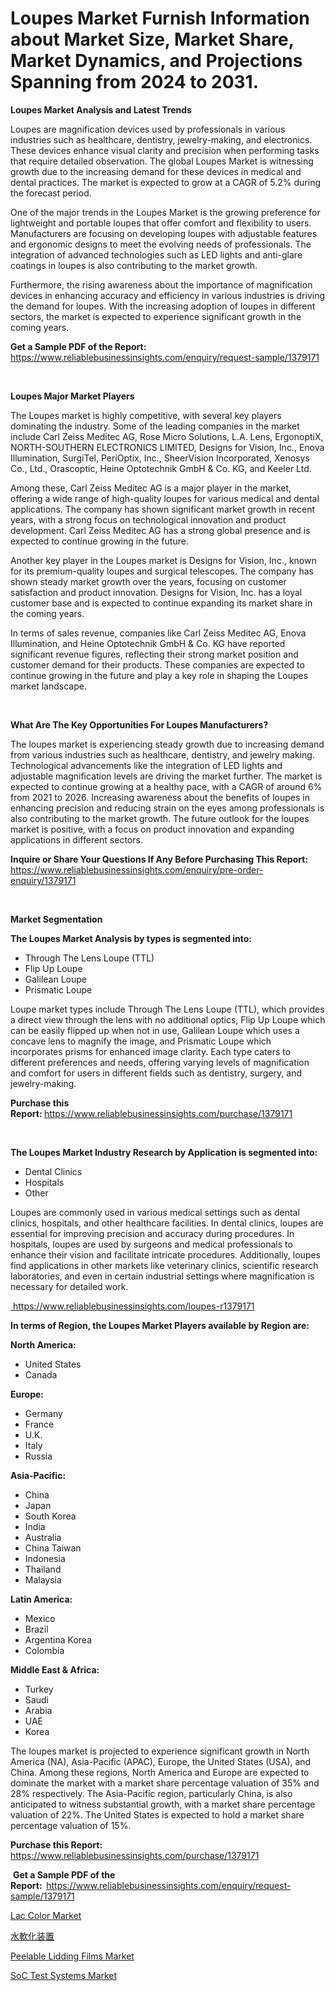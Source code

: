 <p><h1>Loupes Market Furnish Information about Market Size, Market Share, Market Dynamics, and Projections Spanning from 2024 to 2031.</h1></p><p><strong>Loupes Market Analysis and Latest Trends</strong></p>
<p><p>Loupes are magnification devices used by professionals in various industries such as healthcare, dentistry, jewelry-making, and electronics. These devices enhance visual clarity and precision when performing tasks that require detailed observation. The global Loupes Market is witnessing growth due to the increasing demand for these devices in medical and dental practices. The market is expected to grow at a CAGR of 5.2% during the forecast period.</p><p>One of the major trends in the Loupes Market is the growing preference for lightweight and portable loupes that offer comfort and flexibility to users. Manufacturers are focusing on developing loupes with adjustable features and ergonomic designs to meet the evolving needs of professionals. The integration of advanced technologies such as LED lights and anti-glare coatings in loupes is also contributing to the market growth.</p><p>Furthermore, the rising awareness about the importance of magnification devices in enhancing accuracy and efficiency in various industries is driving the demand for loupes. With the increasing adoption of loupes in different sectors, the market is expected to experience significant growth in the coming years.</p></p>
<p><strong>Get a Sample PDF of the Report:&nbsp;</strong> <a href="https://www.reliablebusinessinsights.com/enquiry/request-sample/1379171">https://www.reliablebusinessinsights.com/enquiry/request-sample/1379171</a></p>
<p>&nbsp;</p>
<p><strong>Loupes Major Market Players</strong></p>
<p><p>The Loupes market is highly competitive, with several key players dominating the industry. Some of the leading companies in the market include Carl Zeiss Meditec AG, Rose Micro Solutions, L.A. Lens, ErgonoptiX, NORTH-SOUTHERN ELECTRONICS LIMITED, Designs for Vision, Inc., Enova Illumination, SurgiTel, PeriOptix, Inc., SheerVision Incorporated, Xenosys Co., Ltd., Orascoptic, Heine Optotechnik GmbH & Co. KG, and Keeler Ltd.</p><p>Among these, Carl Zeiss Meditec AG is a major player in the market, offering a wide range of high-quality loupes for various medical and dental applications. The company has shown significant market growth in recent years, with a strong focus on technological innovation and product development. Carl Zeiss Meditec AG has a strong global presence and is expected to continue growing in the future.</p><p>Another key player in the Loupes market is Designs for Vision, Inc., known for its premium-quality loupes and surgical telescopes. The company has shown steady market growth over the years, focusing on customer satisfaction and product innovation. Designs for Vision, Inc. has a loyal customer base and is expected to continue expanding its market share in the coming years.</p><p>In terms of sales revenue, companies like Carl Zeiss Meditec AG, Enova Illumination, and Heine Optotechnik GmbH & Co. KG have reported significant revenue figures, reflecting their strong market position and customer demand for their products. These companies are expected to continue growing in the future and play a key role in shaping the Loupes market landscape.</p></p>
<p>&nbsp;</p>
<p><strong>What Are The Key Opportunities For Loupes Manufacturers?</strong></p>
<p><p>The loupes market is experiencing steady growth due to increasing demand from various industries such as healthcare, dentistry, and jewelry making. Technological advancements like the integration of LED lights and adjustable magnification levels are driving the market further. The market is expected to continue growing at a healthy pace, with a CAGR of around 6% from 2021 to 2026. Increasing awareness about the benefits of loupes in enhancing precision and reducing strain on the eyes among professionals is also contributing to the market growth. The future outlook for the loupes market is positive, with a focus on product innovation and expanding applications in different sectors.</p></p>
<p><strong>Inquire or Share Your Questions If Any Before Purchasing This Report:</strong> <a href="https://www.reliablebusinessinsights.com/enquiry/pre-order-enquiry/1379171">https://www.reliablebusinessinsights.com/enquiry/pre-order-enquiry/1379171</a></p>
<p>&nbsp;</p>
<p><strong>Market Segmentation</strong></p>
<p><strong>The Loupes Market Analysis by types is segmented into:</strong></p>
<p><ul><li>Through The Lens Loupe (TTL)</li><li>Flip Up Loupe</li><li>Galilean Loupe</li><li>Prismatic Loupe</li></ul></p>
<p><p>Loupe market types include Through The Lens Loupe (TTL), which provides a direct view through the lens with no additional optics, Flip Up Loupe which can be easily flipped up when not in use, Galilean Loupe which uses a concave lens to magnify the image, and Prismatic Loupe which incorporates prisms for enhanced image clarity. Each type caters to different preferences and needs, offering varying levels of magnification and comfort for users in different fields such as dentistry, surgery, and jewelry-making.</p></p>
<p><strong>Purchase this Report:&nbsp;</strong><a href="https://www.reliablebusinessinsights.com/purchase/1379171">https://www.reliablebusinessinsights.com/purchase/1379171</a></p>
<p>&nbsp;</p>
<p><strong>The Loupes Market Industry Research by Application is segmented into:</strong></p>
<p><ul><li>Dental Clinics</li><li>Hospitals</li><li>Other</li></ul></p>
<p><p>Loupes are commonly used in various medical settings such as dental clinics, hospitals, and other healthcare facilities. In dental clinics, loupes are essential for improving precision and accuracy during procedures. In hospitals, loupes are used by surgeons and medical professionals to enhance their vision and facilitate intricate procedures. Additionally, loupes find applications in other markets like veterinary clinics, scientific research laboratories, and even in certain industrial settings where magnification is necessary for detailed work.</p></p>
<p><a href="https://www.reliablebusinessinsights.com/loupes-r1379171">&nbsp;https://www.reliablebusinessinsights.com/loupes-r1379171</a></p>
<p><strong>In terms of Region, the Loupes Market Players available by Region are:</strong></p>
<p>
    <p> <strong> North America: </strong>
        <ul>
            <li>United States</li>
            <li>Canada</li>
        </ul>
        </p> 
    <p> <strong> Europe: </strong>
        <ul>
            <li>Germany</li>
            <li>France</li>
            <li>U.K.</li>
            <li>Italy</li>
            <li>Russia</li>
        </ul>
        </p> 
    <p> <strong> Asia-Pacific: </strong>
        <ul>
            <li>China</li>
            <li>Japan</li>
            <li>South Korea</li>
            <li>India</li>
            <li>Australia</li>
            <li>China Taiwan</li>
            <li>Indonesia</li>
            <li>Thailand</li>
            <li>Malaysia</li>
        </ul>
        </p> 
    <p> <strong> Latin America: </strong>
        <ul>
            <li>Mexico</li>
            <li>Brazil</li>
            <li>Argentina Korea</li>
            <li>Colombia</li>
        </ul>
        </p> 
    <p> <strong> Middle East & Africa: </strong>
        <ul>
            <li>Turkey</li>
            <li>Saudi</li>
            <li>Arabia</li>
            <li>UAE</li>
            <li>Korea</li>
        </ul>
    </p>
    </p>
<p><p>The loupes market is projected to experience significant growth in North America (NA), Asia-Pacific (APAC), Europe, the United States (USA), and China. Among these regions, North America and Europe are expected to dominate the market with a market share percentage valuation of 35% and 28% respectively. The Asia-Pacific region, particularly China, is also anticipated to witness substantial growth, with a market share percentage valuation of 22%. The United States is expected to hold a market share percentage valuation of 15%.</p></p>
<p><strong>Purchase this Report: </strong><a href="https://www.reliablebusinessinsights.com/purchase/1379171">https://www.reliablebusinessinsights.com/purchase/1379171</a></p>
<p>&nbsp;<strong>Get a Sample PDF of the Report:&nbsp;&nbsp;</strong><a href="https://www.reliablebusinessinsights.com/enquiry/request-sample/1379171">https://www.reliablebusinessinsights.com/enquiry/request-sample/1379171</a></p>
<p><strong></strong></p>
<p><p><a href="https://medium.com/@daleaams71/lac-color-market-size-market-segmentation-market-trends-and-growth-analysis-forecast-till-2031-48d4f7598225">Lac Color Market</a></p><p><a href="https://github.com/avbqbctihcbe2/Market-Research-Report-List-3/blob/main/43742106035.md">水軟化装置</a></p><p><a href="https://medium.com/@kimwalker1923/peelable-lidding-films-market-investigation-industry-evolution-and-forecast-till-2031-6a7f75d99402">Peelable Lidding Films Market</a></p><p><a href="https://github.com/VincentButlerjXXf/Market-Research-Report-List-1/blob/main/soc-test-systems-market.md">SoC Test Systems Market</a></p></p>